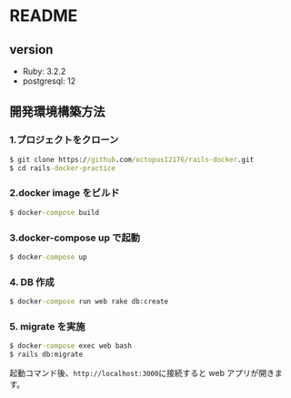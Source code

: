 # README

## version

- Ruby: 3.2.2
- postgresql: 12

## 開発環境構築方法

### 1.プロジェクトをクローン

```cmd
$ git clone https://github.com/octopus12176/rails-docker.git
$ cd rails-docker-practice
```

### 2.docker image をビルド

```cmd
$ docker-compose build
```

### 3.docker-compose up で起動

```cmd
$ docker-compose up
```

### 4. DB 作成

```cmd
$ docker-compose run web rake db:create
```

### 5. migrate を実施

```cmd
$ docker-compose exec web bash
$ rails db:migrate
```

起動コマンド後、`http://localhost:3000`に接続すると web アプリが開きます。
